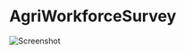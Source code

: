 # AgriWorkforceSurvey

![Screenshot](https://github.com/travishen/AgriWorkforceSurvey/tree/master/img/page.PNG)
